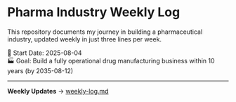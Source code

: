 # Pharma Industry Weekly Log

This repository documents my journey in building a pharmaceutical industry, updated weekly in just three lines per week.

📅 Start Date: 2025-08-04  
🏭 Goal: Build a fully operational drug manufacturing business within 10 years (by 2035-08-12)

---
**Weekly Updates** → [weekly-log.md](./weekly-log.md)
